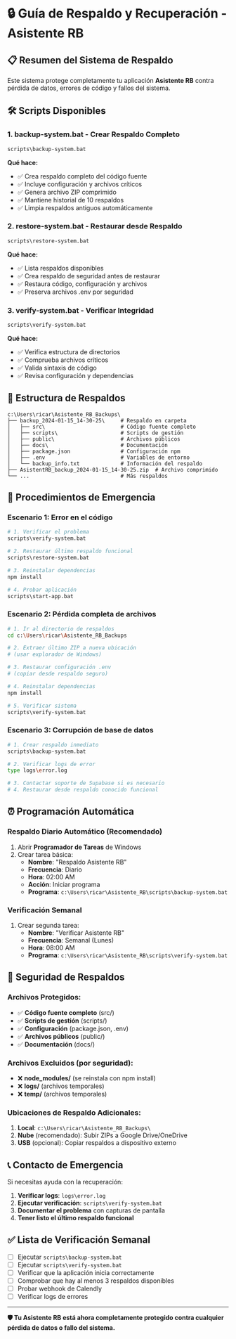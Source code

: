 # 🔒 Guía de Respaldo y Recuperación - Asistente RB

## 📋 Resumen del Sistema de Respaldo

Este sistema protege completamente tu aplicación **Asistente RB** contra pérdida de datos, errores de código y fallos del sistema.

## 🛠️ Scripts Disponibles

### 1. **backup-system.bat** - Crear Respaldo Completo

```bash
scripts\backup-system.bat
```

**Qué hace:**

- ✅ Crea respaldo completo del código fuente
- ✅ Incluye configuración y archivos críticos
- ✅ Genera archivo ZIP comprimido
- ✅ Mantiene historial de 10 respaldos
- ✅ Limpia respaldos antiguos automáticamente

### 2. **restore-system.bat** - Restaurar desde Respaldo

```bash
scripts\restore-system.bat
```

**Qué hace:**

- ✅ Lista respaldos disponibles
- ✅ Crea respaldo de seguridad antes de restaurar
- ✅ Restaura código, configuración y archivos
- ✅ Preserva archivos .env por seguridad

### 3. **verify-system.bat** - Verificar Integridad

```bash
scripts\verify-system.bat
```

**Qué hace:**

- ✅ Verifica estructura de directorios
- ✅ Comprueba archivos críticos
- ✅ Valida sintaxis de código
- ✅ Revisa configuración y dependencias

## 📁 Estructura de Respaldos

```
c:\Users\ricar\Asistente_RB_Backups\
├── backup_2024-01-15_14-30-25\     # Respaldo en carpeta
│   ├── src\                        # Código fuente completo
│   ├── scripts\                    # Scripts de gestión
│   ├── public\                     # Archivos públicos
│   ├── docs\                       # Documentación
│   ├── package.json                # Configuración npm
│   ├── .env                        # Variables de entorno
│   └── backup_info.txt             # Información del respaldo
├── AsistentRB_backup_2024-01-15_14-30-25.zip  # Archivo comprimido
└── ...                             # Más respaldos
```

## 🚨 Procedimientos de Emergencia

### **Escenario 1: Error en el código**

```bash
# 1. Verificar el problema
scripts\verify-system.bat

# 2. Restaurar último respaldo funcional
scripts\restore-system.bat

# 3. Reinstalar dependencias
npm install

# 4. Probar aplicación
scripts\start-app.bat
```

### **Escenario 2: Pérdida completa de archivos**

```bash
# 1. Ir al directorio de respaldos
cd c:\Users\ricar\Asistente_RB_Backups

# 2. Extraer último ZIP a nueva ubicación
# (usar explorador de Windows)

# 3. Restaurar configuración .env
# (copiar desde respaldo seguro)

# 4. Reinstalar dependencias
npm install

# 5. Verificar sistema
scripts\verify-system.bat
```

### **Escenario 3: Corrupción de base de datos**

```bash
# 1. Crear respaldo inmediato
scripts\backup-system.bat

# 2. Verificar logs de error
type logs\error.log

# 3. Contactar soporte de Supabase si es necesario
# 4. Restaurar desde respaldo conocido funcional
```

## ⏰ Programación Automática

### **Respaldo Diario Automático (Recomendado)**

1. Abrir **Programador de Tareas** de Windows
2. Crear tarea básica:
   - **Nombre**: "Respaldo Asistente RB"
   - **Frecuencia**: Diario
   - **Hora**: 02:00 AM
   - **Acción**: Iniciar programa
   - **Programa**: `c:\Users\ricar\Asistente_RB\scripts\backup-system.bat`

### **Verificación Semanal**

1. Crear segunda tarea:
   - **Nombre**: "Verificar Asistente RB"
   - **Frecuencia**: Semanal (Lunes)
   - **Hora**: 08:00 AM
   - **Programa**: `c:\Users\ricar\Asistente_RB\scripts\verify-system.bat`

## 🔐 Seguridad de Respaldos

### **Archivos Protegidos:**

- ✅ **Código fuente completo** (src/)
- ✅ **Scripts de gestión** (scripts/)
- ✅ **Configuración** (package.json, .env)
- ✅ **Archivos públicos** (public/)
- ✅ **Documentación** (docs/)

### **Archivos Excluidos (por seguridad):**

- ❌ **node_modules/** (se reinstala con npm install)
- ❌ **logs/** (archivos temporales)
- ❌ **temp/** (archivos temporales)

### **Ubicaciones de Respaldo Adicionales:**

1. **Local**: `c:\Users\ricar\Asistente_RB_Backups\`
2. **Nube** (recomendado): Subir ZIPs a Google Drive/OneDrive
3. **USB** (opcional): Copiar respaldos a dispositivo externo

## 📞 Contacto de Emergencia

Si necesitas ayuda con la recuperación:

1. **Verificar logs**: `logs\error.log`
2. **Ejecutar verificación**: `scripts\verify-system.bat`
3. **Documentar el problema** con capturas de pantalla
4. **Tener listo el último respaldo funcional**

## ✅ Lista de Verificación Semanal

- [ ] Ejecutar `scripts\backup-system.bat`
- [ ] Ejecutar `scripts\verify-system.bat`
- [ ] Verificar que la aplicación inicia correctamente
- [ ] Comprobar que hay al menos 3 respaldos disponibles
- [ ] Probar webhook de Calendly
- [ ] Verificar logs de errores

---

**🛡️ Tu Asistente RB está ahora completamente protegido contra cualquier pérdida de datos o fallo del sistema.**
